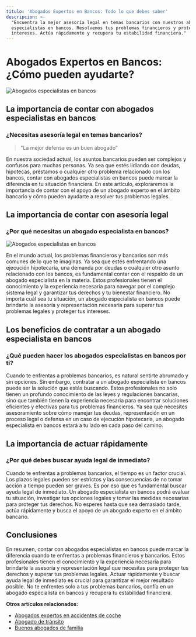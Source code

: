```yaml
---
titulo: 'Abogados Expertos en Bancos: Todo lo que debes saber'
descripcion: >-
  "Encuentra la mejor asesoría legal en temas bancarios con nuestros abogados
  especialistas en bancos. Resolvemos tus problemas financieros y protegemos tus
  intereses. Actúa rápidamente y recupera tu estabilidad financiera."
---
```




# Abogados Expertos en Bancos: ¿Cómo pueden ayudarte?




![Abogados especialistas en bancos](./img/abogados-especialistas-en-bancos-1.webp)




## La importancia de contar con abogados especialistas en bancos

### ¿Necesitas asesoría legal en temas bancarios?

> "La mejor defensa es un buen abogado"

En nuestra sociedad actual, los asuntos bancarios pueden ser complejos y confusos para muchas personas. Ya sea que estés lidiando con deudas, hipotecas, préstamos o cualquier otro problema relacionado con los bancos, contar con abogados especialistas en bancos puede marcar la diferencia en tu situación financiera. En este artículo, exploraremos la importancia de contar con el apoyo de un abogado experto en el ámbito bancario y cómo pueden ayudarte a resolver tus problemas legales.

## La importancia de contar con asesoría legal

### ¿Por qué necesitas un abogado especialista en bancos?

![Abogados especialistas en bancos](./img/abogados-especialistas-en-bancos-2.webp)

En el mundo actual, los problemas financieros y bancarios son más comunes de lo que te imaginas. Ya sea que estés enfrentando una ejecución hipotecaria, una demanda por deudas o cualquier otro asunto relacionado con los bancos, es fundamental contar con el respaldo de un abogado especialista en la materia. Estos profesionales tienen el conocimiento y la experiencia necesaria para navegar por el complejo sistema legal y garantizar tus derechos y tu bienestar financiero. No importa cuál sea tu situación, un abogado especialista en bancos puede brindarte la asesoría y representación necesaria para superar tus problemas legales y proteger tus intereses.


## Los beneficios de contratar a un abogado especialista en bancos




### ¿Qué pueden hacer los abogados especialistas en bancos por ti?




Cuando te enfrentas a problemas bancarios, es natural sentirte abrumado y sin opciones. Sin embargo, contratar a un abogado especialista en bancos puede ser la solución que estás buscando. Estos profesionales no solo tienen un profundo conocimiento de las leyes y regulaciones bancarias, sino que también tienen la experiencia necesaria para encontrar soluciones eficientes y efectivas para tus problemas financieros. Ya sea que necesites asesoramiento sobre cómo manejar tus deudas, representación en un proceso legal o defensa en un caso de ejecución hipotecaria, un abogado especialista en bancos estará a tu lado en cada paso del camino.




## La importancia de actuar rápidamente




### ¿Por qué debes buscar ayuda legal de inmediato?




Cuando te enfrentas a problemas bancarios, el tiempo es un factor crucial. Los plazos legales pueden ser estrictos y las consecuencias de no tomar acción a tiempo pueden ser graves. Es por eso que es fundamental buscar ayuda legal de inmediato. Un abogado especialista en bancos podrá evaluar tu situación, investigar tus opciones legales y tomar las medidas necesarias para proteger tus derechos. No esperes hasta que sea demasiado tarde, actúa rápidamente y busca el apoyo de un abogado experto en el ámbito bancario.




## Conclusiones




En resumen, contar con abogados especialistas en bancos puede marcar la diferencia cuando te enfrentas a problemas financieros y bancarios. Estos profesionales tienen el conocimiento y la experiencia necesaria para brindarte la asesoría y representación legal que necesitas para proteger tus derechos y superar tus problemas legales. Actuar rápidamente y buscar ayuda legal de inmediato es crucial para garantizar el mejor resultado posible. No te enfrentes solo a tus problemas bancarios, confía en un abogado especialista en bancos y recupera tu estabilidad financiera.




**Otros artículos relacionados:**



- [Abogados expertos en accidentes de coche](abogados-accidente-coche)
- [Abogado de tránsito](abogado-de-transito)
- [Buenos abogados de familia](buenos-abogados-de-familia)



